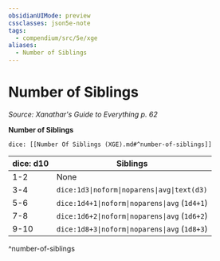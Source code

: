 ```yaml
---
obsidianUIMode: preview
cssclasses: json5e-note
tags:
  - compendium/src/5e/xge
aliases:
  - Number of Siblings
---
```

# Number of Siblings
*Source: Xanathar's Guide to Everything p. 62* 

**Number of Siblings**

`dice: [[Number Of Siblings (XGE).md#^number-of-siblings]]`

| dice: d10 | Siblings |
|-----------|----------|
| 1-2 | None |
| 3-4 | `dice:1d3\|noform\|noparens\|avg\|text(d3)` |
| 5-6 | `dice:1d4+1\|noform\|noparens\|avg` (`1d4+1`) |
| 7-8 | `dice:1d6+2\|noform\|noparens\|avg` (`1d6+2`) |
| 9-10 | `dice:1d8+3\|noform\|noparens\|avg` (`1d8+3`) |
^number-of-siblings
